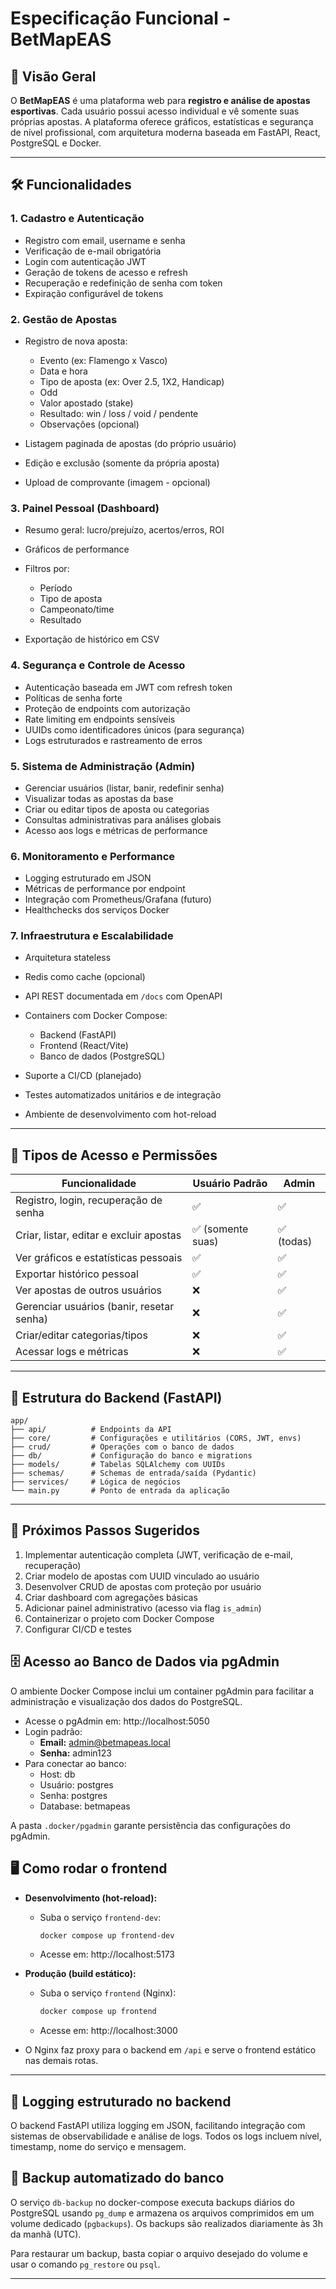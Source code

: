 # Especificação Funcional - BetMapEAS

## 🎯 Visão Geral

O **BetMapEAS** é uma plataforma web para **registro e análise de apostas esportivas**. Cada usuário possui acesso individual e vê somente suas próprias apostas. A plataforma oferece gráficos, estatísticas e segurança de nível profissional, com arquitetura moderna baseada em FastAPI, React, PostgreSQL e Docker.

---

## 🛠️ Funcionalidades

### 1. Cadastro e Autenticação

* Registro com email, username e senha
* Verificação de e-mail obrigatória
* Login com autenticação JWT
* Geração de tokens de acesso e refresh
* Recuperação e redefinição de senha com token
* Expiração configurável de tokens

### 2. Gestão de Apostas

* Registro de nova aposta:

  * Evento (ex: Flamengo x Vasco)
  * Data e hora
  * Tipo de aposta (ex: Over 2.5, 1X2, Handicap)
  * Odd
  * Valor apostado (stake)
  * Resultado: win / loss / void / pendente
  * Observações (opcional)
* Listagem paginada de apostas (do próprio usuário)
* Edição e exclusão (somente da própria aposta)
* Upload de comprovante (imagem - opcional)

### 3. Painel Pessoal (Dashboard)

* Resumo geral: lucro/prejuízo, acertos/erros, ROI
* Gráficos de performance
* Filtros por:

  * Período
  * Tipo de aposta
  * Campeonato/time
  * Resultado
* Exportação de histórico em CSV

### 4. Segurança e Controle de Acesso

* Autenticação baseada em JWT com refresh token
* Políticas de senha forte
* Proteção de endpoints com autorização
* Rate limiting em endpoints sensíveis
* UUIDs como identificadores únicos (para segurança)
* Logs estruturados e rastreamento de erros

### 5. Sistema de Administração (Admin)

* Gerenciar usuários (listar, banir, redefinir senha)
* Visualizar todas as apostas da base
* Criar ou editar tipos de aposta ou categorias
* Consultas administrativas para análises globais
* Acesso aos logs e métricas de performance

### 6. Monitoramento e Performance

* Logging estruturado em JSON
* Métricas de performance por endpoint
* Integração com Prometheus/Grafana (futuro)
* Healthchecks dos serviços Docker

### 7. Infraestrutura e Escalabilidade

* Arquitetura stateless
* Redis como cache (opcional)
* API REST documentada em `/docs` com OpenAPI
* Containers com Docker Compose:

  * Backend (FastAPI)
  * Frontend (React/Vite)
  * Banco de dados (PostgreSQL)
* Suporte a CI/CD (planejado)
* Testes automatizados unitários e de integração
* Ambiente de desenvolvimento com hot-reload

---

## 🔐 Tipos de Acesso e Permissões

| Funcionalidade                            | Usuário Padrão   | Admin     |
| ----------------------------------------- | ---------------- | --------- |
| Registro, login, recuperação de senha     | ✅                | ✅         |
| Criar, listar, editar e excluir apostas   | ✅ (somente suas) | ✅ (todas) |
| Ver gráficos e estatísticas pessoais      | ✅                | ✅         |
| Exportar histórico pessoal                | ✅                | ✅         |
| Ver apostas de outros usuários            | ❌                | ✅         |
| Gerenciar usuários (banir, resetar senha) | ❌                | ✅         |
| Criar/editar categorias/tipos             | ❌                | ✅         |
| Acessar logs e métricas                   | ❌                | ✅         |

---

## 📁 Estrutura do Backend (FastAPI)

```
app/
├── api/          # Endpoints da API
├── core/         # Configurações e utilitários (CORS, JWT, envs)
├── crud/         # Operações com o banco de dados
├── db/           # Configuração do banco e migrations
├── models/       # Tabelas SQLAlchemy com UUIDs
├── schemas/      # Schemas de entrada/saída (Pydantic)
├── services/     # Lógica de negócios
└── main.py       # Ponto de entrada da aplicação
```

---

## 🚀 Próximos Passos Sugeridos

1. Implementar autenticação completa (JWT, verificação de e-mail, recuperação)
2. Criar modelo de apostas com UUID vinculado ao usuário
3. Desenvolver CRUD de apostas com proteção por usuário
4. Criar dashboard com agregações básicas
5. Adicionar painel administrativo (acesso via flag `is_admin`)
6. Containerizar o projeto com Docker Compose
7. Configurar CI/CD e testes

## 🗄️ Acesso ao Banco de Dados via pgAdmin

O ambiente Docker Compose inclui um container pgAdmin para facilitar a administração e visualização dos dados do PostgreSQL.

- Acesse o pgAdmin em: http://localhost:5050
- Login padrão:
  - **Email:** admin@betmapeas.local
  - **Senha:** admin123
- Para conectar ao banco:
  - Host: db
  - Usuário: postgres
  - Senha: postgres
  - Database: betmapeas

A pasta `.docker/pgadmin` garante persistência das configurações do pgAdmin.

## 🖥️ Como rodar o frontend

- **Desenvolvimento (hot-reload):**
  - Suba o serviço `frontend-dev`:
    ```bash
    docker compose up frontend-dev
    ```
  - Acesse em: http://localhost:5173

- **Produção (build estático):**
  - Suba o serviço `frontend` (Nginx):
    ```bash
    docker compose up frontend
    ```
  - Acesse em: http://localhost:3000

- O Nginx faz proxy para o backend em `/api` e serve o frontend estático nas demais rotas.

---

## 📝 Logging estruturado no backend

O backend FastAPI utiliza logging em JSON, facilitando integração com sistemas de observabilidade e análise de logs. Todos os logs incluem nível, timestamp, nome do serviço e mensagem.

## 💾 Backup automatizado do banco

O serviço `db-backup` no docker-compose executa backups diários do PostgreSQL usando `pg_dump` e armazena os arquivos comprimidos em um volume dedicado (`pgbackups`). Os backups são realizados diariamente às 3h da manhã (UTC).

Para restaurar um backup, basta copiar o arquivo desejado do volume e usar o comando `pg_restore` ou `psql`.

---
